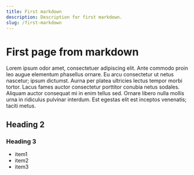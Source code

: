 ```yaml
---
title: First markdown
description: Description for first markdown.
slug: /first-markdown
---
```


# First page from markdown

Lorem ipsum odor amet, consectetuer adipiscing elit. Ante commodo proin leo augue elementum phasellus ornare. Eu arcu consectetur ut netus nascetur; ipsum dictumst. Aurna per platea ultricies lectus tempor morbi tortor. Lacus fames auctor consectetur porttitor conubia netus sodales. Aliquam auctor consequat mi in enim tellus sed. Ornare libero nulla mollis urna in ridiculus pulvinar interdum. Est egestas elit est inceptos venenatis; taciti metus.

## Heading 2


### Heading 3

- item1
- item2
- item3